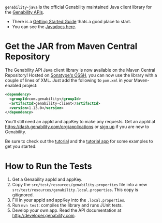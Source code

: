 `genability-java` is the official Genability maintained Java client library for the [Genability APIs](https://developer.genability.com).

* There is a [Getting Started Guide](https://genability.github.io/genability-java/tutorial.html) thats a good place to start.
* You can see the [Javadocs here](https://genability.github.io/genability-java/javadoc/).

# Get the JAR from Maven Central Repository
The Genability API Java client library is now available on the Maven Central Repository! Hosted on [Sonatype's OSSH](https://oss.sonatype.org/), you can now use the library with a couple of lines of XML. Just add the following to `pom.xml` in your Maven-enabled project:

```xml
<dependency>
  <groupId>com.genability</groupId>
  <artifactId>genability-client</artifactId>
  <version>1.13.0</version>
</dependency>
```

You'll still need an appId and appKey to make any requests. Get an appId at https://dash.genability.com/org/applications or [sign up](https://dash.genability.com/signup) if you are new to Genability.

Be sure to check out the [tutorial](https://genability.github.io/genability-java/tutorial.html) and the [tutorial app](https://github.com/Genability/java-client-tutorial) for some examples to get you started.

# How to Run the Tests
1. Get a Genability appId and appKey.
2. Copy the `src/test/resources/genability.properties` file into a new `src/test/resources/genability.local.properties`. This copy is gitignored.
3. Fill in your appId and appKey into the `.local.properties`.
4. Run `mvn test`: compiles the library and runs JUnit tests.
5. Develop your own app. Read the API documentation at http://developer.genability.com.

